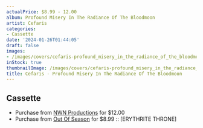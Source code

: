 ```yaml
---
actualPrice: $8.99 - 12.00
album: Profound Misery In The Radiance Of The Bloodmoon
artist: Cefaris
categories:
- Cassette
date: '2024-01-26T01:44:05'
draft: false
images:
- /images/covers/cefaris-profound_misery_in_the_radiance_of_the_bloodmoon.jpg
inStock: true
thumbnailImage: /images/covers/cefaris-profound_misery_in_the_radiance_of_the_bloodmoon-thumb.jpg
title: Cefaris - Profound Misery In The Radiance Of The Bloodmoon
---
```


## Cassette
* Purchase from [NWN Productions](http://shop.nwnprod.com/index.php?route=product/product&path=73&product_id=42345&sort=pd.name&order=ASC) for $12.00
* Purchase from [Out Of Season](https://www.outofseasonlabel.com/products/cefaris-profound-misery-in-the-radiance-of-the-bloodmoon-cassette-tape) for $8.99 :: [ERYTHRITE THRONE]
